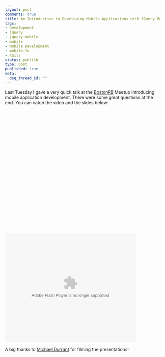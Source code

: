 ```yaml
--- 
layout: post
comments: true
title: An Introduction to Developing Mobile Applications with JQuery Mobile
tags: 
- Development
- jquery
- jquery-mobile
- mobile
- Mobile Development
- mobile-fu
- Rails
status: publish
type: post
published: true
meta: 
  dsq_thread_id: ""
---
```

Last Tuesday I gave a very quick talk at the [BostonRB](http://www.bostonrb.org) Meetup introducing mobile application development. There were some great questions at the end. You can catch the video and the slides below:

<object width="640" height="390"><param name="movie" value="http://www.youtube.com/v/AWjc1Ph7GNE?fs=1&amp;hl=en_US&amp;rel=0"></param><param name="allowFullScreen" value="true"></param><param name="allowscriptaccess" value="always"></param><embed src="http://www.youtube.com/v/AWjc1Ph7GNE?fs=1&amp;hl=en_US&amp;rel=0" type="application/x-shockwave-flash" allowscriptaccess="always" allowfullscreen="true" width="640" height="390"></embed></object>

<object id="__sse6881224" width="425" height="355"><param name="movie" value="http://static.slidesharecdn.com/swf/ssplayer2.swf?doc=jquerymobile-110210105403-phpapp01&stripped_title=a-brief-introduction-to-jquery-mobile&userName=enlightsolutions" /><param name="allowFullScreen" value="true"/><param name="allowScriptAccess" value="always"/><embed name="__sse6881224" src="http://static.slidesharecdn.com/swf/ssplayer2.swf?doc=jquerymobile-110210105403-phpapp01&stripped_title=a-brief-introduction-to-jquery-mobile&userName=enlightsolutions" type="application/x-shockwave-flash" allowscriptaccess="always" allowfullscreen="true" width="425" height="355"></embed></object>

A big thanks to [Michael Durrant](http://www.michaeldurrant.com/) for filming the presentations!
